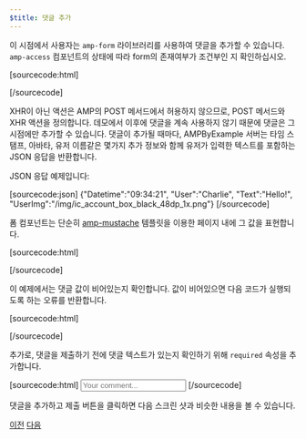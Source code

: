 ```yaml
---
$title: 댓글 추가
---
```


<amp-img src="/static/img/comment.png" alt="Add comment" height="325" width="300"></amp-img>

이 시점에서 사용자는 `amp-form` 라이브러리를 사용하여 댓글을 추가할 수 있습니다. `amp-access` 컴포넌트의 상태에 따라 form의 존재여부가 조건부인 지 확인하십시오.

[sourcecode:html]
<form amp-access="loggedIn" amp-access-hide method="post" action-xhr="<%host%>/samples_templates/comment_section/submit-comment-xhr" target="_top">
[/sourcecode]

XHR이 아닌 액션은 AMP의 POST 메서드에서 허용하지 않으므로, POST 메서드와 XHR 액션을 정의합니다. 데모에서 이후에 댓글을 계속 사용하지 않기 때문에 댓글은 그 시점에만 추가할 수 있습니다.
댓글이 추가될 때마다, AMPByExample 서버는 타임 스탬프, 아바타, 유저 이름같은 몇가지 추가 정보와 함께 유저가 입력한 텍스트를 포함하는 JSON 응답을 반환합니다.

JSON 응답 예제입니다:

[sourcecode:json]
{"Datetime":"09:34:21",
"User":"Charlie",
"Text":"Hello!",
"UserImg":"/img/ic_account_box_black_48dp_1x.png"}
[/sourcecode]

폼 컴포넌트는 단순히 [amp-mustache](/ko/docs/reference/components/amp-mustache) 템플릿을 이용한 페이지 내에 그 값을 표현합니다.

[sourcecode:html]
<div submit-success>
  <template type="amp-mustache">
    <div class="comment-user">
      <amp-img width="44" class="user-avatar" height="44" alt="user" src="{{UserImg}}"></amp-img>
      <div class="card comment">
        <p><span class="user">{{User}}</span> <span class="date">{{Datetime}}</span></p>
        <p>{{Text}}</p>
      </div>
    </div>
  </template>
</div>
[/sourcecode]

이 예제에서는 댓글 값이 비어있는지 확인합니다. 값이 비어있으면 다음 코드가 실행되도록 하는 오류를 반환합니다.

[sourcecode:html]
<div submit-error>
  <template type="amp-mustache">
    Error! Looks like something went wrong with your comment, please try to submit it again.
  </template>
</div>
[/sourcecode]

추가로, 댓글을 제출하기 전에 댓글 텍스트가 있는지 확인하기 위해 `required` 속성을 추가합니다.

<amp-img src="/static/img/enforce-comment.png" alt="Enforce comment" height="325" width="300"></amp-img>

[sourcecode:html]
<input type="text" class="data-input" name="text" placeholder="Your comment..." required>
[/sourcecode]

댓글을 추가하고 제출 버튼을 클릭하면 다음 스크린 샷과 비슷한 내용을 볼 수 있습니다.

<amp-img src="/static/img/logout-button.png" alt="Comment added" height="352" width="300"></amp-img>

<div class="prev-next-buttons">
  <a class="button prev-button" href="{{g.doc('/content/docs/interaction_dynamic/login_requiring/login.md', locale=doc.locale).url.path}}"><span class="arrow-prev">이전</span></a>
  <a class="button next-button" href="{{g.doc('/content/docs/interaction_dynamic/login_requiring/logout.md', locale=doc.locale).url.path}}"><span class="arrow-next">다음</span></a>
</div>
